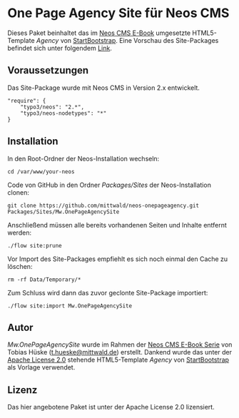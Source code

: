 One Page Agency Site für Neos CMS
=============================================

Dieses Paket beinhaltet das im [Neos CMS E-Book](https://www.mittwald.de/neos-e-book-template-entwicklung) umgesetzte HTML5-Template *Agency* von [StartBootstrap](http://startbootstrap.com/template-overviews/agency/).
Eine Vorschau des Site-Packages befindet sich unter folgendem [Link](http://onepageagency.mittwald-demo.de).


Voraussetzungen
-------------

Das Site-Package wurde mit Neos CMS in Version 2.x entwickelt.

    "require": {
        "typo3/neos": "2.*",
        "typo3/neos-nodetypes": "*"
    }


Installation
------------

In den Root-Ordner der Neos-Installation wechseln:
     
    cd /var/www/your-neos

Code von GitHub in den Ordner *Packages/Sites* der Neos-Installation clonen:

    git clone https://github.com/mittwald/neos-onepageagency.git Packages/Sites/Mw.OnePageAgencySite
    
Anschließend müssen alle bereits vorhandenen Seiten und Inhalte entfernt werden:
    
    ./flow site:prune
    
Vor Import des Site-Packages empfiehlt es sich noch einmal den Cache zu löschen:
    
    rm -rf Data/Temporary/*
    
Zum Schluss wird dann das zuvor geclonte Site-Package importiert:
    
    ./flow site:import Mw.OnePageAgencySite
    

Autor
-------

*Mw.OnePageAgencySite* wurde im Rahmen der [Neos CMS E-Book Serie](https://www.mittwald.de/neos-e-book-template-entwicklung) von Tobias Hüske (<t.hueske@mittwald.de>) erstellt. 
Dankend wurde das unter der [Apache License 2.0](https://github.com/mittwald/neos-onepageagency/tree/master/Resources/Public/LICENSE) stehende HTML5-Template *Agency* von [StartBootstrap](http://startbootstrap.com/template-overviews/agency/) als Vorlage verwendet.


Lizenz
-------

Das hier angebotene Paket ist unter der Apache License 2.0 lizensiert.